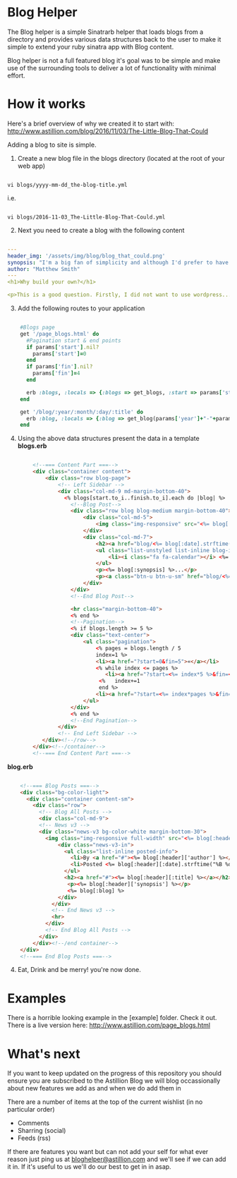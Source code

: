 # Blog Helper

The Blog helper is a simple Sinatrarb helper that loads blogs from a directory and provides various data structures back to the user to make it simple to extend your ruby sinatra app with Blog content.

Blog helper is not a full featured blog it's goal was to be simple and make use of the surrounding tools to deliver a lot of functionality with minimal effort.

# How it works

Here's a brief overview of why we created it to start with: http://www.astillion.com/blog/2016/11/03/The-Little-Blog-That-Could

Adding a blog to site is simple.

1. Create a new blog file in the blogs directory (located at the root of your web app)

  ```

  vi blogs/yyyy-mm-dd_the-blog-title.yml

  ```

  i.e.

  ```

  vi blogs/2016-11-03_The-Little-Blog-That-Could.yml

  ```

2. Next you need to create a blog with the following content

  ```yaml

  ---
  header_img: '/assets/img/blog/blog_that_could.png'
  synopsis: "I'm a big fan of simplicity and although I'd prefer to have consumed a service in this case adding a couple of Sinatrarb helpers and using git to back the blogs was a better solution and here's why"
  author: "Matthew Smith"
  ---
  <h1>Why build your own?</h1>

  <p>This is a good question. Firstly, I did not want to use wordpress....

  ```

3. Add the following routes to your application

  ```ruby

      #Blogs page
      get '/page_blogs.html' do
        #Pagination start & end points
        if params['start'].nil?
          params['start']=0
        end
        if params['fin'].nil?
          params['fin']=4
        end

        erb :blogs, :locals => {:blogs => get_blogs, :start => params['start'], :finish => params['fin'] }
      end

      get '/blog/:year/:month/:day/:title' do
        erb :blog, :locals => {:blog => get_blog(params['year']+"-"+params['month']+"-"+params['day']+"_"+params['title']+".yml") }
      end

  ```

4. Using the above data structures present the data in a template
**blogs.erb**

  ```html

          <!--=== Content Part ===-->
          <div class="container content">
              <div class="row blog-page">
                  <!-- Left Sidebar -->
                  <div class="col-md-9 md-margin-bottom-40">
                    <% blogs[start.to_i..finish.to_i].each do |blog| %>
                      <!--Blog Post-->
                      <div class="row blog blog-medium margin-bottom-40">
                          <div class="col-md-5">
                              <img class="img-responsive" src="<%= blog[:blog_header_img] %>" alt="">
                          </div>
                          <div class="col-md-7">
                              <h2><a href="blog/<%= blog[:date].strftime("%Y/%m/%d")+"/"+blog[:blog_title_raw] %>"><%= blog[:blog_title] %></a></h2>
                              <ul class="list-unstyled list-inline blog-info">
                                  <li><i class="fa fa-calendar"></i> <%= blog[:date].strftime("%B %d, %Y") %></li>
                              </ul>
                              <p><%= blog[:synopsis] %>...</p>
                              <p><a class="btn-u btn-u-sm" href="blog/<%= blog[:date].strftime("%Y/%m/%d")+"/"+blog[:blog_title_raw] %>">Read More <i class="fa fa-angle-double-right margin-left-5"></i></a></p>
                          </div>
                      </div>
                      <!--End Blog Post-->

                      <hr class="margin-bottom-40">
                      <% end %>
                      <!--Pagination-->
                      <% if blogs.length >= 5 %>
                      <div class="text-center">
                          <ul class="pagination">
                              <% pages = blogs.length / 5
                              index=1 %>
                              <li><a href="?start=0&fin=5">«</a></li>
                              <% while index <= pages %>
                                 <li><a href="?start=<%= index*5 %>&fin=<%= index*5*2 %>"><%= index %></a></li>
                               <%   index+=1
                               end %>
                              <li><a href="?start=<%= index*pages %>&fin=<%= pages+5%>">»</a></li>
                          </ul>
                      </div>
                      <% end %>
                      <!--End Pagination-->
                  </div>
                  <!-- End Left Sidebar -->
             </div><!--/row-->
          </div><!--/container-->
          <!--=== End Content Part ===-->

  ```

**blog.erb**

  ```html

      <!--=== Blog Posts ===-->
      <div class="bg-color-light">
        <div class="container content-sm">
          <div class="row">
            <!-- Blog All Posts -->
            <div class="col-md-9">
            <!-- News v3 -->
            <div class="news-v3 bg-color-white margin-bottom-30">
              <img class="img-responsive full-width" src="<%= blog[:header]['header_img'] %>" alt="">
                  <div class="news-v3-in">
                    <ul class="list-inline posted-info">
                      <li>By <a href="#"><%= blog[:header]['author'] %></a></li>
                      <li>Posted <%= blog[:header][:date].strftime("%B %d, %Y") %></li>
                    </ul>
                    <h2><a href="#"><%= blog[:header][:title] %></a></h2>
                     <p><%= blog[:header]['synopsis'] %></p>
                     <%= blog[:blog] %>
                  </div>
                </div>
                <!-- End News v3 -->
                <hr>
              </div>
              <!-- End Blog All Posts -->
            </div>
          </div><!--/end container-->
      </div>
      <!--=== End Blog Posts ===-->

  ```

4. Eat, Drink and be merry! you're now done.

# Examples

There is a horrible looking example in the [example] folder. Check it out.
There is a live version here: http://www.astillion.com/page_blogs.html

# What's next

If you want to keep updated on the progress of this repository you should ensure you are subscribed to the Astillion Blog we will blog occassionally about new features we add as and when we do add them in

There are a number of items at the top of the current wishlist (in no particular order)
* Comments
* Sharring (social)
* Feeds (rss)

If there are features you want but can not add your self for what ever reason just ping us at bloghelper@astillion.com and we'll see if we can add it in. If it's useful to us we'll do our best to get in in asap.
